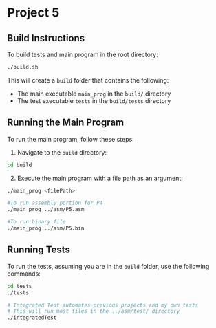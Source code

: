 # Project 5

## Build Instructions

To build tests and main program in the root directory:

```bash
./build.sh
```
This will create a `build` folder that contains the following:

- The main executable `main_prog` in the `build/` directory
- The test executable `tests` in the `build/tests` directory

## Running the Main Program

To run the main program, follow these steps:

1. Navigate to the `build` directory:

```bash
cd build
```
2. Execute the main program with a file path as an argument:

```bash
./main_prog <filePath>
```

```bash 
#To run assembly portion for P4
./main_prog ../asm/P5.asm
```

```bash
#To run binary file
./main_prog ../asm/P5.bin
```

## Running Tests

To run the tests, assuming you are in the `build` folder, use the following commands:

```bash
cd tests
./tests

# Integrated Test automates previous projects and my own tests
# This will run most files in the ../asm/test/ directory
./integratedTest
```
